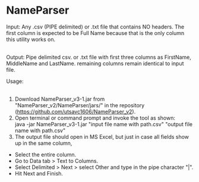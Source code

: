 # NameParser

Input: Any .csv (PIPE delimited) or .txt file that contains NO headers. The first column is expected to be Full Name because that is the only column this utility works on. <br /><br />

Output: Pipe delimited csv. or .txt file with first three columns as FirstName, MiddleName and LastName. remaining columns remain identical to input file. <br />

Usage: <br /><br />
1. Download NameParser_v3-1.jar from "NameParser_v2/NameParser/jars/" in the repository (https://github.com/utsavc1606/NameParser_v2). <br />
2. Open terminal or command prompt and invoke the tool as shown: <br />
java -jar NameParser_v3-1.jar "input file name with path.csv" "output file name with path.csv" <br />
3. The output file should open in MS Excel, but just in case all fields show up in the same column, <br />
- Select the entire column.<br />
- Go to Data tab > Text to Columns.<br />
- Select Delimited > Next > select Other and type in the pipe character "|".<br />
- Hit Next and Finish.

	
	
	
